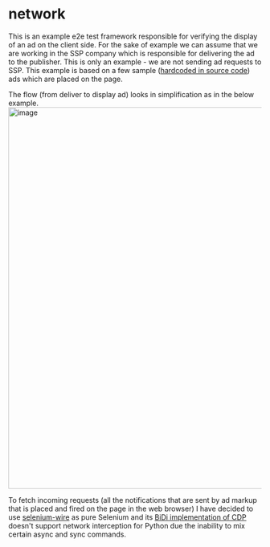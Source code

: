# network

This is an example e2e test framework responsible for verifying the display of an ad on the client side.
For the sake of example we can assume that we are working in the SSP company which is responsible for delivering the ad to the publisher.
This is only an example - we are not sending ad requests to SSP. This example is based on a few sample ([hardcoded in source code](https://github.com/hubzaj/network/blob/bb8d33aa5d96e672eb5df76b67184f58a162ec94/network/banner/default.py#L5)) ads which are placed on the page.

The flow (from deliver to display ad) looks in simplification as in the below example.
<img width="760" alt="image" src="https://github.com/hubzaj/network/assets/89909315/1cb055ec-932b-4b2f-a8b8-ee898fba2aa7">

To fetch incoming requests (all the notifications that are sent by ad markup that is placed and fired on the page in the web browser) I have decided to use [selenium-wire](https://github.com/wkeeling/selenium-wire) as pure Selenium and its [BiDi implementation of CDP](https://www.selenium.dev/documentation/webdriver/bidirectional/bidi_api/#network-interception) doesn't support network interception for Python due the inability to mix certain async and sync commands.

